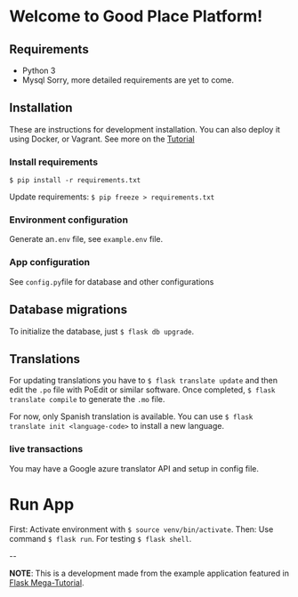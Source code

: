 # Welcome to Good Place Platform!

## Requirements

* Python 3
* Mysql
Sorry, more detailed requirements are yet to come. 

## Installation
These are instructions for development installation. You can also deploy it using Docker, or Vagrant. See more on the [Tutorial](https://blog.miguelgrinberg.com/post/the-flask-mega-tutorial-part-xvii-deployment-on-linux)

### Install requirements
`$ pip install -r requirements.txt`

Update requirements:
`$ pip freeze > requirements.txt`

### Environment configuration
Generate an`.env` file, see `example.env` file.

### App configuration
See `config.py`file for database and other configurations

## Database migrations
To initialize the database, just `$ flask db upgrade`.

## Translations
For updating translations you have to  `$ flask translate update` and then edit the `.po` file with PoEdit or similar software.
Once completed, `$ flask translate compile` to generate the `.mo` file.

For now, only Spanish translation is available. You can use `$ flask translate init <language-code>` to install a new language.

### live transactions
You may have a Google azure translator API and setup in config file.

# Run App
First: Activate environment with `$ source venv/bin/activate`.
Then: Use command `$ flask run`.
For testing `$ flask shell`.

--

**NOTE**: This is a development made from the example application featured in [Flask Mega-Tutorial](https://blog.miguelgrinberg.com/post/the-flask-mega-tutorial-part-i-hello-world).
